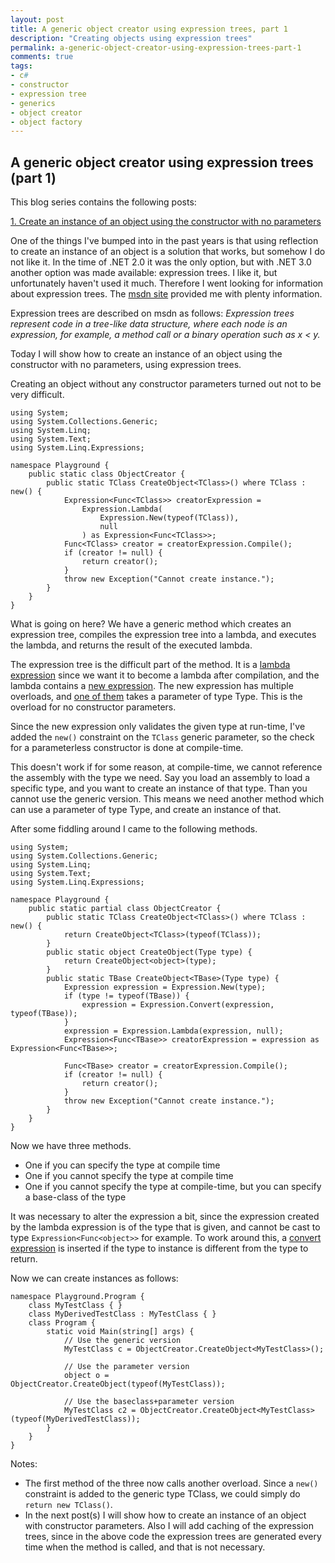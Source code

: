 ```yaml
---
layout: post
title: A generic object creator using expression trees, part 1
description: "Creating objects using expression trees"
permalink: a-generic-object-creator-using-expression-trees-part-1
comments: true
tags:
- c#
- constructor
- expression tree
- generics
- object creator
- object factory
---
```


## A generic object creator using expression trees (part 1)

This blog series contains the following posts:

[1. Create an instance of an object using the constructor with no parameters](/a-generic-object-creator-using-expression-trees-part-1)

One of the things I've bumped into in the past years is that using reflection to create an instance of an object is a solution that works, but somehow I do not like it. In the time of .NET 2.0 it was the only option, but with .NET 3.0 another option was made available: expression trees. I like it, but unfortunately haven't used it much. Therefore I went looking for information about expression trees. The [msdn site](http://msdn.microsoft.com/en-us/library/bb397951.aspx) provided me with plenty information.

Expression trees are described on msdn as follows: *Expression trees represent code in a tree-like data structure, where each node is an expression, for example, a method call or a binary operation such as x < y.*

Today I will show how to create an instance of an object using the constructor with no parameters, using expression trees.

Creating an object without any constructor parameters turned out not to be very difficult.

	using System;
	using System.Collections.Generic;
	using System.Linq;
	using System.Text;
	using System.Linq.Expressions;
	 
	namespace Playground {
		public static class ObjectCreator {
			public static TClass CreateObject<TClass>() where TClass : new() {
				Expression<Func<TClass>> creatorExpression =
					Expression.Lambda(
						Expression.New(typeof(TClass)),
						null
					) as Expression<Func<TClass>>;
				Func<TClass> creator = creatorExpression.Compile();
				if (creator != null) {
					return creator();
				}
				throw new Exception("Cannot create instance.");
			}
		}
	}

What is going on here? We have a generic method which creates an expression tree, compiles the expression tree into a lambda, and executes the lambda, and returns the result of the executed lambda.

The expression tree is the difficult part of the method. It is a [lambda expression](http://msdn.microsoft.com/en-us/library/bb336566.aspx) since we want it to become a lambda after compilation, and the lambda contains a [new expression](http://msdn.microsoft.com/en-us/library/system.linq.expressions.expression.new.aspx). The new expression has multiple overloads, and [one of them](http://msdn.microsoft.com/en-us/library/bb352804.aspx) takes a parameter of type Type. This is the overload for no constructor parameters.

Since the new expression only validates the given type at run-time, I've added the `new()` constraint on the `TClass` generic parameter, so the check for a parameterless constructor is done at compile-time.

This doesn't work if for some reason, at compile-time, we cannot reference the assembly with the type we need. Say you load an assembly to load a specific type, and you want to create an instance of that type. Than you cannot use the generic version. This means we need another method which can use a parameter of type Type, and create an instance of that.

After some fiddling around I came to the following methods.

	using System;
	using System.Collections.Generic;
	using System.Linq;
	using System.Text;
	using System.Linq.Expressions;
 
	namespace Playground {
		public static partial class ObjectCreator {
			public static TClass CreateObject<TClass>() where TClass : new() {
				return CreateObject<TClass>(typeof(TClass));
			}
			public static object CreateObject(Type type) {
				return CreateObject<object>(type);
			}
			public static TBase CreateObject<TBase>(Type type) {
				Expression expression = Expression.New(type);
				if (type != typeof(TBase)) {
					expression = Expression.Convert(expression, typeof(TBase));
				}
				expression = Expression.Lambda(expression, null);
				Expression<Func<TBase>> creatorExpression = expression as Expression<Func<TBase>>;
	 
				Func<TBase> creator = creatorExpression.Compile();
				if (creator != null) {
					return creator();
				}
				throw new Exception("Cannot create instance.");
			}
		}
	}

Now we have three methods.

* One if you can specify the type at compile time
* One if you cannot specify the type at compile time
* One if you cannot specify the type at compile-time, but you can specify a base-class of the type

It was necessary to alter the expression a bit, since the expression created by the lambda expression is of the type that is given, and cannot be cast to type `Expression<Func<object>>` for example. To work around this, a [convert expression](http://msdn.microsoft.com/en-us/library/bb292051.aspx) is inserted if the type to instance is different from the type to return.

Now we can create instances as follows:

	namespace Playground.Program {
		class MyTestClass { }
		class MyDerivedTestClass : MyTestClass { }
		class Program {
			static void Main(string[] args) {
				// Use the generic version
				MyTestClass c = ObjectCreator.CreateObject<MyTestClass>();
	 
				// Use the parameter version
				object o = ObjectCreator.CreateObject(typeof(MyTestClass));
	 
				// Use the baseclass+parameter version
				MyTestClass c2 = ObjectCreator.CreateObject<MyTestClass>(typeof(MyDerivedTestClass));
			}
		}
	}

Notes:

* The first method of the three now calls another overload. Since a `new()` constraint is added to the generic type TClass, we could simply do `return new TClass()`.
* In the next post(s) I will show how to create an instance of an object with constructor parameters. Also I will add caching of the expression trees, since in the above code the expression trees are generated every time when the method is called, and that is not necessary.